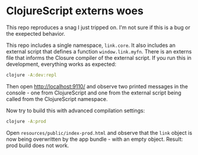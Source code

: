 # ClojureScript externs woes

This repo reproduces a snag I just tripped on. I'm not sure if this is a bug or
the exepected behavior.

This repo includes a single namespace, `link.core`. It also includes an external
script that defines a function `window.link.myfn`. There is an externs file that
informs the Closure compiler of the external script. If you run this in
development, everything works as expected:

```sh
clojure -A:dev:repl
```

Then open [http://localhost:9110/](http://localhost:9110/) and observe two
printed messages in the console - one from ClojureScript and one from the
external script being called from the ClojureScript namespace.

Now try to build this with advanced compilation settings:

```sh
clojure -A:prod
```

Open `resources/public/index-prod.html` and observe that the `link` object is
now being overwritten by the app bundle - with an empty object. Result: prod
build does not work.
